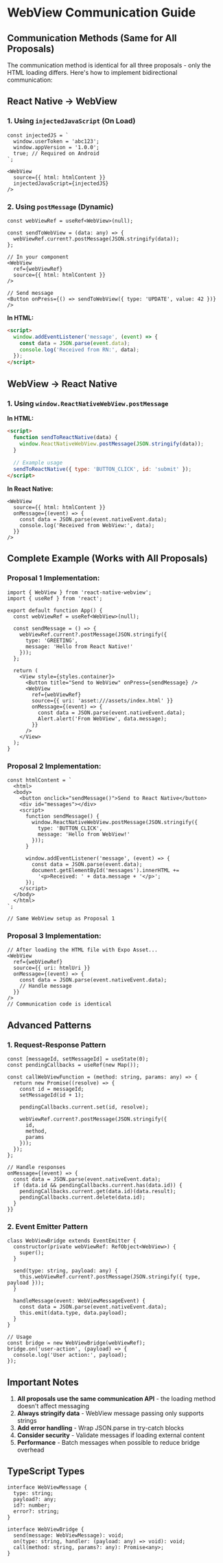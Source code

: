 # WebView Communication Guide

## Communication Methods (Same for All Proposals)

The communication method is identical for all three proposals - only the HTML loading differs. Here's how to implement bidirectional communication:

## React Native → WebView

### 1. Using `injectedJavaScript` (On Load)
```tsx
const injectedJS = `
  window.userToken = 'abc123';
  window.appVersion = '1.0.0';
  true; // Required on Android
`;

<WebView
  source={{ html: htmlContent }}
  injectedJavaScript={injectedJS}
/>
```

### 2. Using `postMessage` (Dynamic)
```tsx
const webViewRef = useRef<WebView>(null);

const sendToWebView = (data: any) => {
  webViewRef.current?.postMessage(JSON.stringify(data));
};

// In your component
<WebView
  ref={webViewRef}
  source={{ html: htmlContent }}
/>

// Send message
<Button onPress={() => sendToWebView({ type: 'UPDATE', value: 42 })} />
```

**In HTML:**
```html
<script>
  window.addEventListener('message', (event) => {
    const data = JSON.parse(event.data);
    console.log('Received from RN:', data);
  });
</script>
```

## WebView → React Native

### 1. Using `window.ReactNativeWebView.postMessage`

**In HTML:**
```html
<script>
  function sendToReactNative(data) {
    window.ReactNativeWebView.postMessage(JSON.stringify(data));
  }
  
  // Example usage
  sendToReactNative({ type: 'BUTTON_CLICK', id: 'submit' });
</script>
```

**In React Native:**
```tsx
<WebView
  source={{ html: htmlContent }}
  onMessage={(event) => {
    const data = JSON.parse(event.nativeEvent.data);
    console.log('Received from WebView:', data);
  }}
/>
```

## Complete Example (Works with All Proposals)

### Proposal 1 Implementation:
```tsx
import { WebView } from 'react-native-webview';
import { useRef } from 'react';

export default function App() {
  const webViewRef = useRef<WebView>(null);

  const sendMessage = () => {
    webViewRef.current?.postMessage(JSON.stringify({
      type: 'GREETING',
      message: 'Hello from React Native!'
    }));
  };

  return (
    <View style={styles.container}>
      <Button title="Send to WebView" onPress={sendMessage} />
      <WebView
        ref={webViewRef}
        source={{ uri: 'asset:///assets/index.html' }}
        onMessage={(event) => {
          const data = JSON.parse(event.nativeEvent.data);
          Alert.alert('From WebView', data.message);
        }}
      />
    </View>
  );
}
```

### Proposal 2 Implementation:
```tsx
const htmlContent = `
  <html>
  <body>
    <button onclick="sendMessage()">Send to React Native</button>
    <div id="messages"></div>
    <script>
      function sendMessage() {
        window.ReactNativeWebView.postMessage(JSON.stringify({
          type: 'BUTTON_CLICK',
          message: 'Hello from WebView!'
        }));
      }
      
      window.addEventListener('message', (event) => {
        const data = JSON.parse(event.data);
        document.getElementById('messages').innerHTML += 
          '<p>Received: ' + data.message + '</p>';
      });
    </script>
  </body>
  </html>
`;

// Same WebView setup as Proposal 1
```

### Proposal 3 Implementation:
```tsx
// After loading the HTML file with Expo Asset...
<WebView
  ref={webViewRef}
  source={{ uri: htmlUri }}
  onMessage={(event) => {
    const data = JSON.parse(event.nativeEvent.data);
    // Handle message
  }}
/>
// Communication code is identical
```

## Advanced Patterns

### 1. Request-Response Pattern
```tsx
const [messageId, setMessageId] = useState(0);
const pendingCallbacks = useRef(new Map());

const callWebViewFunction = (method: string, params: any) => {
  return new Promise((resolve) => {
    const id = messageId;
    setMessageId(id + 1);
    
    pendingCallbacks.current.set(id, resolve);
    
    webViewRef.current?.postMessage(JSON.stringify({
      id,
      method,
      params
    }));
  });
};

// Handle responses
onMessage={(event) => {
  const data = JSON.parse(event.nativeEvent.data);
  if (data.id && pendingCallbacks.current.has(data.id)) {
    pendingCallbacks.current.get(data.id)(data.result);
    pendingCallbacks.current.delete(data.id);
  }
}}
```

### 2. Event Emitter Pattern
```tsx
class WebViewBridge extends EventEmitter {
  constructor(private webViewRef: RefObject<WebView>) {
    super();
  }
  
  send(type: string, payload: any) {
    this.webViewRef.current?.postMessage(JSON.stringify({ type, payload }));
  }
  
  handleMessage(event: WebViewMessageEvent) {
    const data = JSON.parse(event.nativeEvent.data);
    this.emit(data.type, data.payload);
  }
}

// Usage
const bridge = new WebViewBridge(webViewRef);
bridge.on('user-action', (payload) => {
  console.log('User action:', payload);
});
```

## Important Notes

1. **All proposals use the same communication API** - the loading method doesn't affect messaging
2. **Always stringify data** - WebView message passing only supports strings
3. **Add error handling** - Wrap JSON.parse in try-catch blocks
4. **Consider security** - Validate messages if loading external content
5. **Performance** - Batch messages when possible to reduce bridge overhead

## TypeScript Types
```tsx
interface WebViewMessage {
  type: string;
  payload?: any;
  id?: number;
  error?: string;
}

interface WebViewBridge {
  send(message: WebViewMessage): void;
  on(type: string, handler: (payload: any) => void): void;
  call(method: string, params?: any): Promise<any>;
}
```